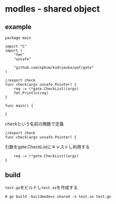 # modles - shared object

## example
```
package main

import "C"
import (
	"fmt"
	"unsafe"

	"github.com/ophum/kudryavka/waf/gate"
)

//export check
func check(args unsafe.Pointer) {
	req := (*gate.CheckList)(args)
	fmt.Println(req)
}

func main() {

}

```

checkという名前の関数で定義
```
//export check
func check(args unsafe.Pointer) {
```

引数をgate.CheckListにキャストし利用する
```
	req := (*gate.CheckList)(args)
}
```

## build
`test.go`をビルドし`test.so`を作成する
```
# go build -buildmode=c-shared -o test.so test.go
```
